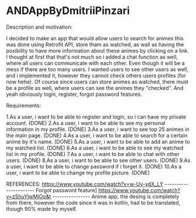 # ANDAppByDmitriiPinzari

Description and motivation:

I decided to make an app that would allow users to search for animes this was done using Retrofit API, store tham as watched, as wall as having the posibility to have more information about these animes by clicking on a link. I thought at first that that's not much so i added a chat function as well, where all users can communicate with each other. Even though it will be a mess if there are too many users. I wanted users to see other users as well, and i implemented it, however they cannot check others users profiles (for now hehe).
Of course since users can store animes as watched, there must be a profile as well, where users can see the animes they "checked". And yeah obviously login, register, forgot password features.


Requirements:

1.As a user, i want to be able to register and login, so i can have my private account.    (DONE)
2.As a user, i want to be able to see my personal information in my profile.     (DONE)
3.As a user, i want to see top 25 animes in the main page.                       (DONE)
4.As a user, i want to be able to search for a certain anime by it's name.       (DONE)
5.As a user, i want to be able to add an anime to my watched list.               (DONE)
6.As a user, i want to be able to see my watched list in my profile.             (DONE)
7.As a user, i want to be able to chat with other users.                         (DONE)
8.As a user, i want to be able to see other users.                               (DONE)
9.As a user, i want to be able to change password if i forget it.                (DONE)
10.As a user, i want to be able to change my profile picture.                    (DONE)






REFERENCES: 
https://www.youtube.com/watch?v=w-Uv-ydX_LY   ---------------------- Forgot password feature]
https://www.youtube.com/watch?v=zShuYIwMjOo&t ---------------- Anime app, the desing is completely from there, however the code since it was in kotlin, had to be translated, though 90% made by myself.

